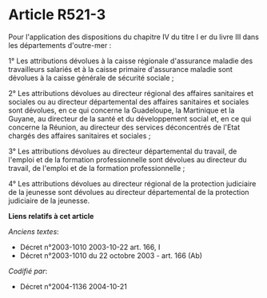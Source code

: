 # Article R521-3

Pour l'application des dispositions du chapitre IV du titre I er du livre III dans les départements d'outre-mer :

1° Les attributions dévolues à la caisse régionale d'assurance maladie des travailleurs salariés et à la caisse primaire
d'assurance maladie sont dévolues à la caisse générale de sécurité sociale ;

2° Les attributions dévolues au directeur régional des affaires sanitaires et sociales ou au directeur départemental des
affaires sanitaires et sociales sont dévolues, en ce qui concerne la Guadeloupe, la Martinique et la Guyane, au directeur de
la santé et du développement social et, en ce qui concerne la Réunion, au directeur des services déconcentrés de l'Etat
chargés des affaires sanitaires et sociales ;

3° Les attributions dévolues au directeur départemental du travail, de l'emploi et de la formation professionnelle sont
dévolues au directeur du travail, de l'emploi et de la formation professionnelle ;

4° Les attributions dévolues au directeur régional de la protection judiciaire de la jeunesse sont dévolues au directeur
départemental de la protection judiciaire de la jeunesse.

**Liens relatifs à cet article**

_Anciens textes_:

  - Décret n°2003-1010 2003-10-22 art. 166, I
  - Décret n°2003-1010 du 22 octobre 2003 - art. 166 (Ab)

_Codifié par_:

  - Décret n°2004-1136 2004-10-21
